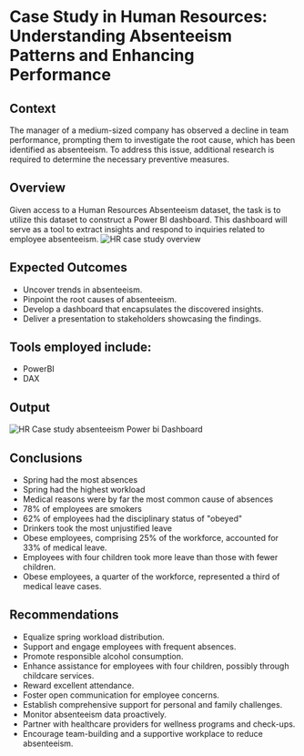 # Case Study in Human Resources: Understanding Absenteeism Patterns and Enhancing Performance

## Context
The manager of a medium-sized company has observed a decline in team performance, prompting them to investigate the root cause, which has been identified as absenteeism. To address this issue, additional research is required to determine the necessary preventive measures.

## Overview

Given access to a Human Resources Absenteeism dataset, the task is to utilize this dataset to construct a Power BI dashboard. This dashboard will serve as a tool to extract insights and respond to inquiries related to employee absenteeism.
![HR case study overview](https://github.com/Maggie8675/HR-Absenteeism-Case-Study/assets/132453332/3c1ddfd1-d057-4935-a905-a11b6c835a0e)

## Expected Outcomes
- Uncover trends in absenteeism.
-  Pinpoint the root causes of absenteeism.
- Develop a dashboard that encapsulates the discovered insights.
- Deliver a presentation to stakeholders showcasing the findings.

## Tools employed include:
- PowerBI
- DAX

## Output
![HR Case study absenteeism Power bi Dashboard](https://github.com/Maggie8675/HR-Absenteeism-Case-Study/assets/132453332/acf64345-e1d4-4bd4-8751-09fdf0c8968e)

## Conclusions

- Spring had the most absences
- Spring had the highest workload
- Medical reasons were by far the most common cause of absences
- 78% of employees are smokers
- 62% of employees had the disciplinary status of "obeyed"
- Drinkers took the most unjustified leave 
- Obese employees, comprising 25% of the workforce, accounted for 33% of medical leave.
- Employees with four children took more leave than those with fewer children.
- Obese employees, a quarter of the workforce, represented a third of medical leave cases.

## Recommendations

- Equalize spring workload distribution.
- Support and engage employees with frequent absences.
- Promote responsible alcohol consumption.
- Enhance assistance for employees with four children, possibly through childcare services.
- Reward excellent attendance.
- Foster open communication for employee concerns.
- Establish comprehensive support for personal and family challenges.
- Monitor absenteeism data proactively.
- Partner with healthcare providers for wellness programs and check-ups.
- Encourage team-building and a supportive workplace to reduce absenteeism.

